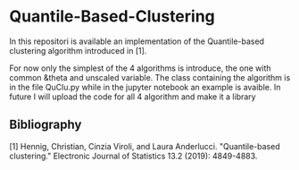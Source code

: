 # Quantile-Based-Clustering
In this repositori is available an implementation of the Quantile-based clustering algorithm introduced in 
[1].

For now only the simplest of the 4 algorithms is introduce, the one with common  &theta and unscaled variable.
The class containing the algorithm is in the file QuClu.py while in the jupyter notebook an example is avaible.
In future I will upload the code for all 4 algorithm and make it a library

## Bibliography
[1] Hennig, Christian, Cinzia Viroli, and Laura Anderlucci. "Quantile-based clustering." Electronic Journal of Statistics 13.2 (2019): 4849-4883.
